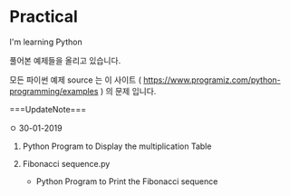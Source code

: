 # Practical
I'm learning Python 

풀어본 예제들을 올리고 있습니다.

모든 파이썬 예제 source 는 이 사이트 ( https://www.programiz.com/python-programming/examples ) 의 문제 입니다.

===UpdateNote===

ㅇ 30-01-2019

1. Python Program to Display the multiplication Table

2. Fibonacci sequence.py
    - Python Program to Print the Fibonacci sequence

